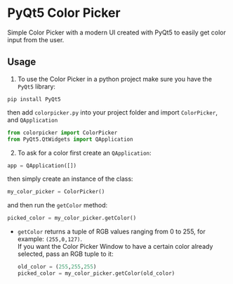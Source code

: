 # PyQt5 Color Picker
Simple Color Picker with a modern UI created with PyQt5 to easily get color input from the user.

## Usage

 1. To use the Color Picker in a python project make sure you have the `PyQt5` library:

  ```
  pip install PyQt5
  ```

  then add `colorpicker.py` into your project folder and import `ColorPicker`, and `QApplication`

  ```python
  from colorpicker import ColorPicker
  from PyQt5.QtWidgets import QApplication
  ```

2. To ask for a color first create an `QApplication`:

  ```python
  app = QApplication([])
  ```

  then simply create an instance of the class:

  ```python
  my_color_picker = ColorPicker()
  ```

  and then run the `getColor` method:

  ```python
  picked_color = my_color_picker.getColor()
  ```

* `getColor` returns a tuple of RGB values ranging from 0 to 255, for example: `(255,0,127)`.\
  If you want the Color Picker Window to have a certain color already selected, pass an RGB tuple to it:

  ```python
  old_color = (255,255,255)
  picked_color = my_color_picker.getColor(old_color)
  ```
